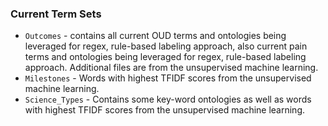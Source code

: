 ### Current Term Sets

- `Outcomes` - contains all current OUD terms and ontologies being leveraged for regex, rule-based labeling approach, also current pain terms and ontologies being leveraged for regex, rule-based labeling approach. Additional files are from the unsupervised machine learning. 
- `Milestones` - Words with highest TFIDF scores from the unsupervised machine learning.
- `Science_Types` - Contains some key-word ontologies as well as words with highest TFIDF scores from the unsupervised machine learning.
